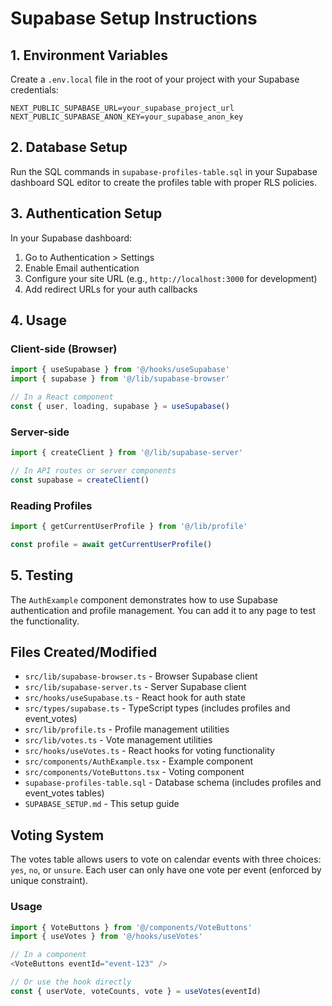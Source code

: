 # Supabase Setup Instructions

## 1. Environment Variables

Create a `.env.local` file in the root of your project with your Supabase credentials:

```env
NEXT_PUBLIC_SUPABASE_URL=your_supabase_project_url
NEXT_PUBLIC_SUPABASE_ANON_KEY=your_supabase_anon_key
```

## 2. Database Setup

Run the SQL commands in `supabase-profiles-table.sql` in your Supabase dashboard SQL editor to create the profiles table with proper RLS policies.

## 3. Authentication Setup

In your Supabase dashboard:
1. Go to Authentication > Settings
2. Enable Email authentication
3. Configure your site URL (e.g., `http://localhost:3000` for development)
4. Add redirect URLs for your auth callbacks

## 4. Usage

### Client-side (Browser)
```typescript
import { useSupabase } from '@/hooks/useSupabase'
import { supabase } from '@/lib/supabase-browser'

// In a React component
const { user, loading, supabase } = useSupabase()
```

### Server-side
```typescript
import { createClient } from '@/lib/supabase-server'

// In API routes or server components
const supabase = createClient()
```

### Reading Profiles
```typescript
import { getCurrentUserProfile } from '@/lib/profile'

const profile = await getCurrentUserProfile()
```

## 5. Testing

The `AuthExample` component demonstrates how to use Supabase authentication and profile management. You can add it to any page to test the functionality.

## Files Created/Modified

- `src/lib/supabase-browser.ts` - Browser Supabase client
- `src/lib/supabase-server.ts` - Server Supabase client  
- `src/hooks/useSupabase.ts` - React hook for auth state
- `src/types/supabase.ts` - TypeScript types (includes profiles and event_votes)
- `src/lib/profile.ts` - Profile management utilities
- `src/lib/votes.ts` - Vote management utilities
- `src/hooks/useVotes.ts` - React hooks for voting functionality
- `src/components/AuthExample.tsx` - Example component
- `src/components/VoteButtons.tsx` - Voting component
- `supabase-profiles-table.sql` - Database schema (includes profiles and event_votes tables)
- `SUPABASE_SETUP.md` - This setup guide

## Voting System

The votes table allows users to vote on calendar events with three choices: `yes`, `no`, or `unsure`. Each user can only have one vote per event (enforced by unique constraint).

### Usage

```typescript
import { VoteButtons } from '@/components/VoteButtons'
import { useVotes } from '@/hooks/useVotes'

// In a component
<VoteButtons eventId="event-123" />

// Or use the hook directly
const { userVote, voteCounts, vote } = useVotes(eventId)
```
